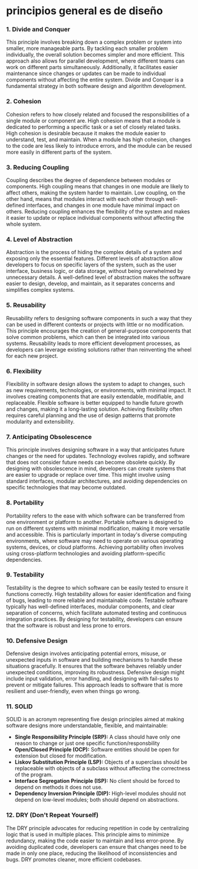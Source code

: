 # principios general es de diseño


### 1. Divide and Conquer
This principle involves breaking down a complex problem or system into smaller, more manageable parts. By tackling each smaller problem individually, the overall solution becomes simpler and more efficient. This approach also allows for parallel development, where different teams can work on different parts simultaneously. Additionally, it facilitates easier maintenance since changes or updates can be made to individual components without affecting the entire system. Divide and Conquer is a fundamental strategy in both software design and algorithm development.

### 2. Cohesion
Cohesion refers to how closely related and focused the responsibilities of a single module or component are. High cohesion means that a module is dedicated to performing a specific task or a set of closely related tasks. High cohesion is desirable because it makes the module easier to understand, test, and maintain. When a module has high cohesion, changes to the code are less likely to introduce errors, and the module can be reused more easily in different parts of the system.

### 3. Reducing Coupling
Coupling describes the degree of dependence between modules or components. High coupling means that changes in one module are likely to affect others, making the system harder to maintain. Low coupling, on the other hand, means that modules interact with each other through well-defined interfaces, and changes in one module have minimal impact on others. Reducing coupling enhances the flexibility of the system and makes it easier to update or replace individual components without affecting the whole system.

### 4. Level of Abstraction
Abstraction is the process of hiding the complex details of a system and exposing only the essential features. Different levels of abstraction allow developers to focus on specific layers of the system, such as the user interface, business logic, or data storage, without being overwhelmed by unnecessary details. A well-defined level of abstraction makes the software easier to design, develop, and maintain, as it separates concerns and simplifies complex systems.

### 5. Reusability
Reusability refers to designing software components in such a way that they can be used in different contexts or projects with little or no modification. This principle encourages the creation of general-purpose components that solve common problems, which can then be integrated into various systems. Reusability leads to more efficient development processes, as developers can leverage existing solutions rather than reinventing the wheel for each new project.

### 6. Flexibility
Flexibility in software design allows the system to adapt to changes, such as new requirements, technologies, or environments, with minimal impact. It involves creating components that are easily extendable, modifiable, and replaceable. Flexible software is better equipped to handle future growth and changes, making it a long-lasting solution. Achieving flexibility often requires careful planning and the use of design patterns that promote modularity and extensibility.

### 7. Anticipating Obsolescence
This principle involves designing software in a way that anticipates future changes or the need for updates. Technology evolves rapidly, and software that does not consider future needs can become obsolete quickly. By designing with obsolescence in mind, developers can create systems that are easier to upgrade or replace over time. This might involve using standard interfaces, modular architectures, and avoiding dependencies on specific technologies that may become outdated.

### 8. Portability
Portability refers to the ease with which software can be transferred from one environment or platform to another. Portable software is designed to run on different systems with minimal modification, making it more versatile and accessible. This is particularly important in today's diverse computing environments, where software may need to operate on various operating systems, devices, or cloud platforms. Achieving portability often involves using cross-platform technologies and avoiding platform-specific dependencies.

### 9. Testability
Testability is the degree to which software can be easily tested to ensure it functions correctly. High testability allows for easier identification and fixing of bugs, leading to more reliable and maintainable code. Testable software typically has well-defined interfaces, modular components, and clear separation of concerns, which facilitate automated testing and continuous integration practices. By designing for testability, developers can ensure that the software is robust and less prone to errors.

### 10. Defensive Design
Defensive design involves anticipating potential errors, misuse, or unexpected inputs in software and building mechanisms to handle these situations gracefully. It ensures that the software behaves reliably under unexpected conditions, improving its robustness. Defensive design might include input validation, error handling, and designing with fail-safes to prevent or mitigate failures. This approach leads to software that is more resilient and user-friendly, even when things go wrong.

### 11. SOLID
SOLID is an acronym representing five design principles aimed at making software designs more understandable, flexible, and maintainable:
- **Single Responsibility Principle (SRP):** A class should have only one reason to change or just one specific function/responsbility 
- **Open/Closed Principle (OCP):** Software entities should be open for extension but closed for modification.
- **Liskov Substitution Principle (LSP):** Objects of a superclass should be replaceable with objects of a subclass without affecting the correctness of the program.
- **Interface Segregation Principle (ISP):** No client should be forced to depend on methods it does not use.
- **Dependency Inversion Principle (DIP):** High-level modules should not depend on low-level modules; both should depend on abstractions.

### 12. DRY (Don't Repeat Yourself)
The DRY principle advocates for reducing repetition in code by centralizing logic that is used in multiple places. This principle aims to minimize redundancy, making the code easier to maintain and less error-prone. By avoiding duplicated code, developers can ensure that changes need to be made in only one place, reducing the likelihood of inconsistencies and bugs. DRY promotes cleaner, more efficient codebases.
